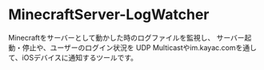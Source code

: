 MinecraftServer-LogWatcher
==========================

Minecraftをサーバーとして動かした時のログファイルを監視し、
サーバー起動・停止や、ユーザーのログイン状況を
UDP Multicastやim.kayac.comを通して、iOSデバイスに通知するツールです。